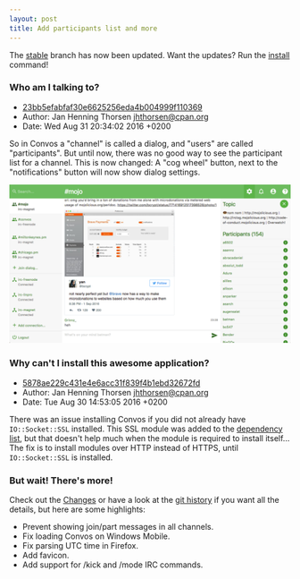 ```yaml
---
layout: post
title: Add participants list and more
---
```


The [stable](https://github.com/Nordaaker/convos/tree/stable) branch has now
been updated. Want the updates? Run the [install](/doc/install.html) command!

### Who am I talking to?

* [23bb5efabfaf30e6625256eda4b004999f110369](https://github.com/Nordaaker/convos/commit/23bb5efabfaf30e6625256eda4b004999f110369)
* Author: Jan Henning Thorsen <jhthorsen@cpan.org>
* Date: Wed Aug 31 20:34:02 2016 +0200

So in Convos a "channel" is called a dialog, and "users" are called
"participants". But until now, there was no good way to see the participant
list for a channel. This is now changed: A "cog wheel" button, next to the
"notifications" button will now show dialog settings.

[![Participants](/public/screenshots/2016-09-01-participants.png)](/public/screenshots/2016-09-01-participants.png)

### Why can't I install this awesome application?

* [5878ae229c431e4e6acc31f839f4b1ebd32672fd](https://github.com/Nordaaker/convos/commit/5878ae229c431e4e6acc31f839f4b1ebd32672fd)
* Author: Jan Henning Thorsen <jhthorsen@cpan.org>
* Date: Tue Aug 30 14:53:05 2016 +0200

There was an issue installing Convos if you did not already have
`IO::Socket::SSL` installed. This SSL module was added to the
[dependency list](https://github.com/Nordaaker/convos/blob/master/cpanfile),
but that doesn't help much when the module is required to install itself...
The fix is to install modules over HTTP instead of HTTPS, until
`IO::Socket::SSL` is installed.

### But wait! There's more!

Check out the
[Changes](https://github.com/Nordaaker/convos/blob/master/Changes) or have
a look at the [git history](https://github.com/Nordaaker/convos/commits/stable)
if you want all the details, but here are some highlights:

* Prevent showing join/part messages in all channels.
* Fix loading Convos on Windows Mobile.
* Fix parsing UTC time in Firefox.
* Add favicon.
* Add support for /kick and /mode IRC commands.

